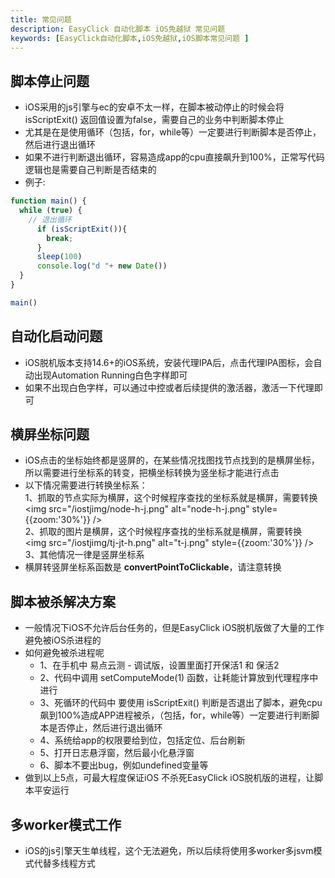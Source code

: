 ```yaml
---
title: 常见问题 
description: EasyClick 自动化脚本 iOS免越狱 常见问题 
keywords: [EasyClick自动化脚本,iOS免越狱,iOS脚本常见问题 ]
---
```


## 脚本停止问题

- iOS采用的js引擎与ec的安卓不太一样，在脚本被动停止的时候会将 isScriptExit() 返回值设置为false，需要自己的业务中判断脚本停止
- 尤其是在是使用循环（包括，for，while等）一定要进行判断脚本是否停止，然后进行退出循环
- 如果不进行判断退出循环，容易造成app的cpu直接飙升到100%，正常写代码逻辑也是需要自己判断是否结束的
- 例子:<br/>

```javascript
function main() {
  while (true) {
    // 退出循环
      if (isScriptExit()){
        break;
      }
      sleep(100)
      console.log("d "+ new Date())
  }
}

main()
```

## 自动化启动问题

- iOS脱机版本支持14.6+的iOS系统，安装代理IPA后，点击代理IPA图标，会自动出现Automation Running白色字样即可
- 如果不出现白色字样，可以通过中控或者后续提供的激活器，激活一下代理即可

## 横屏坐标问题

- iOS点击的坐标始终都是竖屏的，在某些情况找图找节点找到的是横屏坐标，所以需要进行坐标系的转变，把横坐标转换为竖坐标才能进行点击
- 以下情况需要进行转换坐标系：
  <br/>
  1、抓取的节点实际为横屏，这个时候程序查找的坐标系就是横屏，需要转换<br/>
  <img src="/iostjimg/node-h-j.png" alt="node-h-j.png" style={{zoom:'30%'}} /><br/>
  2、抓取的图片是横屏，这个时候程序查找的坐标系就是横屏，需要转换<br/>
  <img src="/iostjimg/tj-jt-h.png" alt="t-j.png" style={{zoom:'30%'}} /><br/>
  3、其他情况一律是竖屏坐标系
- 横屏转竖屏坐标系函数是 **convertPointToClickable**，请注意转换

## 脚本被杀解决方案
- 一般情况下iOS不允许后台任务的，但是EasyClick iOS脱机版做了大量的工作避免被iOS杀进程的
- 如何避免被杀进程呢
  - 1、在手机中 易点云测 - 调试版，设置里面打开保活1 和 保活2
  - 2、代码中调用 setComputeMode(1) 函数，让耗能计算放到代理程序中进行
  - 3、死循环的代码中 要使用  isScriptExit() 判断是否退出了脚本，避免cpu飙到100%造成APP进程被杀，（包括，for，while等）一定要进行判断脚本是否停止，然后进行退出循环
  - 4、系统给app的权限要给到位，包括定位、后台刷新
  - 5、打开日志悬浮窗，然后最小化悬浮窗
  - 6、脚本不要出bug，例如undefined变量等
- 做到以上5点，可最大程度保证iOS 不杀死EasyClick iOS脱机版的进程，让脚本平安运行

## 多worker模式工作
- iOS的js引擎天生单线程，这个无法避免，所以后续将使用多worker多jsvm模式代替多线程方式
